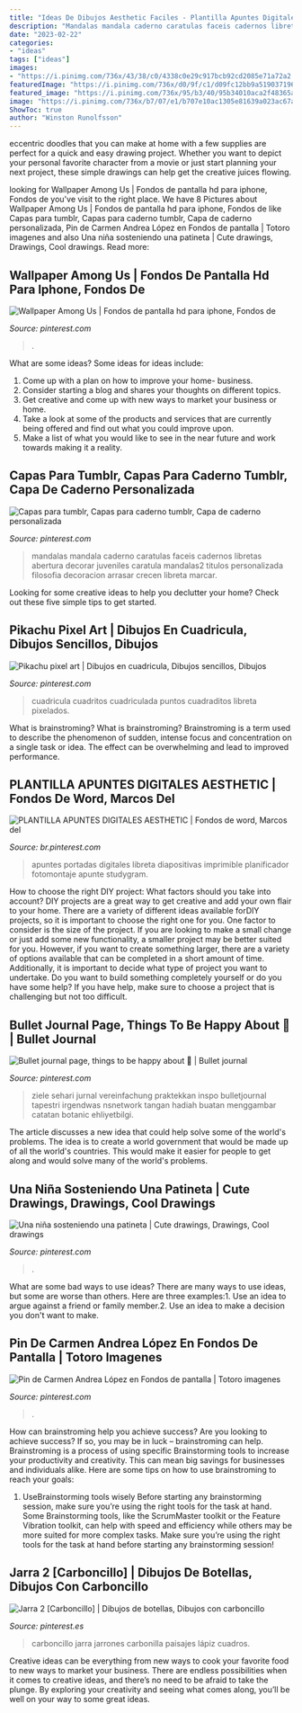 ```yaml
---
title: "Ideas De Dibujos Aesthetic Faciles - Plantilla Apuntes Digitales Aesthetic"
description: "Mandalas mandala caderno caratulas faceis cadernos libretas abertura decorar juveniles caratula mandalas2 titulos personalizada filosofia decoracion arrasar crecen libreta marcar"
date: "2023-02-22"
categories:
- "ideas"
tags: ["ideas"]
images:
- "https://i.pinimg.com/736x/43/38/c0/4338c0e29c917bcb92cd2085e71a72a2.jpg"
featuredImage: "https://i.pinimg.com/736x/d0/9f/c1/d09fc12bb9a519037196f747d368d72d.jpg"
featured_image: "https://i.pinimg.com/736x/95/b3/40/95b34010aca2f48365a6d102d7a7f488.jpg"
image: "https://i.pinimg.com/736x/b7/07/e1/b707e10ac1305e81639a023ac67a13f2.jpg"
ShowToc: true
author: "Winston Runolfsson"
---
```



eccentric doodles that you can make at home with a few supplies are perfect for a quick and easy drawing project. Whether you want to depict your personal favorite character from a movie or just start planning your next project, these simple drawings can help get the creative juices flowing.

	

		
looking for Wallpaper Among Us | Fondos de pantalla hd para iphone, Fondos de you've visit to the right place. We have 8 Pictures about Wallpaper Among Us | Fondos de pantalla hd para iphone, Fondos de like Capas para tumblr, Capas para caderno tumblr, Capa de caderno personalizada, Pin de Carmen Andrea López en Fondos de pantalla | Totoro imagenes and also Una niña sosteniendo una patineta | Cute drawings, Drawings, Cool drawings. Read more:
		
    
## Wallpaper Among Us | Fondos De Pantalla Hd Para Iphone, Fondos De

<img loading=lazy src="https://i.pinimg.com/736x/43/38/c0/4338c0e29c917bcb92cd2085e71a72a2.jpg" onerror="this.onerror=null;this.src='https://tse2.mm.bing.net/th?id=OIP.RRqvt0PgUw-eeKRs2-z6xQHaNK&amp;pid=15.1';" alt="Wallpaper Among Us | Fondos de pantalla hd para iphone, Fondos de">

_Source: pinterest.com_

>. 

	

What are some ideas?
Some ideas for ideas include:
1. Come up with a plan on how to improve your home- business. 
2. Consider starting a blog and shares your thoughts on different topics. 
3. Get creative and come up with new ways to market your business or home. 
4. Take a look at some of the products and services that are currently being offered and find out what you could improve upon. 
5. Make a list of what you would like to see in the near future and work towards making it a reality. 

    
## Capas Para Tumblr, Capas Para Caderno Tumblr, Capa De Caderno Personalizada

<img loading=lazy src="https://i.pinimg.com/736x/b7/07/e1/b707e10ac1305e81639a023ac67a13f2.jpg" onerror="this.onerror=null;this.src='https://tse2.mm.bing.net/th?id=OIP.O5yUx2gcrcEsAP3dzr2zdwHaNK&amp;pid=15.1';" alt="Capas para tumblr, Capas para caderno tumblr, Capa de caderno personalizada">

_Source: pinterest.com_

>mandalas mandala caderno caratulas faceis cadernos libretas abertura decorar juveniles caratula mandalas2 titulos personalizada filosofia decoracion arrasar crecen libreta marcar. 

	

Looking for some creative ideas to help you declutter your home? Check out these five simple tips to get started.

    
## Pikachu Pixel Art | Dibujos En Cuadricula, Dibujos Sencillos, Dibujos

<img loading=lazy src="https://i.pinimg.com/736x/8c/7b/a3/8c7ba3634cbcd8575d6f9af8befc48a7.jpg" onerror="this.onerror=null;this.src='https://tse4.mm.bing.net/th?id=OIP.hmF0JbbvZUglt0a7d1alHQHaNK&amp;pid=15.1';" alt="Pikachu pixel art | Dibujos en cuadricula, Dibujos sencillos, Dibujos">

_Source: pinterest.com_

>cuadricula cuadritos cuadriculada puntos cuadraditos libreta pixelados. 

	

What is brainstroming?
What is brainstroming? Brainstroming is a term used to describe the phenomenon of sudden, intense focus and concentration on a single task or idea. The effect can be overwhelming and lead to improved performance.

    
## PLANTILLA APUNTES DIGITALES AESTHETIC | Fondos De Word, Marcos Del

<img loading=lazy src="https://i.pinimg.com/736x/95/b3/40/95b34010aca2f48365a6d102d7a7f488.jpg" onerror="this.onerror=null;this.src='https://tse3.mm.bing.net/th?id=OIP.nyL1mLXPu7wyRiEM-KTrmAHaJ4&amp;pid=15.1';" alt="PLANTILLA APUNTES DIGITALES AESTHETIC | Fondos de word, Marcos del">

_Source: br.pinterest.com_

>apuntes portadas digitales libreta diapositivas imprimible planificador fotomontaje apunte studygram. 

	

How to choose the right DIY project: What factors should you take into account?
DIY projects are a great way to get creative and add your own flair to your home. There are a variety of different ideas available forDIY projects, so it is important to choose the right one for you. One factor to consider is the size of the project. If you are looking to make a small change or just add some new functionality, a smaller project may be better suited for you. However, if you want to create something larger, there are a variety of options available that can be completed in a short amount of time. Additionally, it is important to decide what type of project you want to undertake. Do you want to build something completely yourself or do you have some help? If you have help, make sure to choose a project that is challenging but not too difficult.

    
## Bullet Journal Page, Things To Be Happy About 💖 | Bullet Journal

<img loading=lazy src="https://i.pinimg.com/736x/08/91/6c/08916ca32e91f8a594167b7c167e58d6.jpg" onerror="this.onerror=null;this.src='https://tse3.mm.bing.net/th?id=OIP.5lfZPKRpMdqLX3U0uJ4sngHaJ3&amp;pid=15.1';" alt="Bullet journal page, things to be happy about 💖 | Bullet journal">

_Source: pinterest.com_

>ziele sehari jurnal vereinfachung praktekkan inspo bulletjournal tapestri irgendwas nsnetwork tangan hadiah buatan menggambar catatan botanic ehliyetbilgi. 

	

The article discusses a new idea that could help solve some of the world's problems. The idea is to create a world government that would be made up of all the world's countries. This would make it easier for people to get along and would solve many of the world's problems.

    
## Una Niña Sosteniendo Una Patineta | Cute Drawings, Drawings, Cool Drawings

<img loading=lazy src="https://i.pinimg.com/736x/b3/dc/d9/b3dcd98edfc52291c9b76381d017845d--drawing-ideas-drawing-pictures.jpg" onerror="this.onerror=null;this.src='https://tse4.mm.bing.net/th?id=OIP.cyT8OsycyJ0xYiAlehUd4wHaMo&amp;pid=15.1';" alt="Una niña sosteniendo una patineta | Cute drawings, Drawings, Cool drawings">

_Source: pinterest.com_

>. 

	

What are some bad ways to use ideas?
There are many ways to use ideas, but some are worse than others. Here are three examples:1. Use an idea to argue against a friend or family member.2. Use an idea to make a decision you don't want to make.
    
## Pin De Carmen Andrea López En Fondos De Pantalla | Totoro Imagenes

<img loading=lazy src="https://i.pinimg.com/736x/d0/9f/c1/d09fc12bb9a519037196f747d368d72d.jpg" onerror="this.onerror=null;this.src='https://tse3.mm.bing.net/th?id=OIP.M4oITgdsTBtfu0CeRMpMtAHaNk&amp;pid=15.1';" alt="Pin de Carmen Andrea López en Fondos de pantalla | Totoro imagenes">

_Source: pinterest.com_

>. 

	

How can brainstroming help you achieve success?
Are you looking to achieve success? If so, you may be in luck – brainstroming can help. Brainstroming is a process of using specific Brainstorming tools to increase your productivity and creativity. This can mean big savings for businesses and individuals alike. Here are some tips on how to use brainstroming to reach your goals: 
1. UseBrainstorming tools wisely 
Before starting any brainstorming session, make sure you’re using the right tools for the task at hand. Some Brainstorming tools, like the ScrumMaster toolkit or the Feature Vibration toolkit, can help with speed and efficiency while others may be more suited for more complex tasks. Make sure you’re using the right tools for the task at hand before starting any brainstorming session! 

    
## Jarra 2 [Carboncillo] | Dibujos De Botellas, Dibujos Con Carboncillo

<img loading=lazy src="https://i.pinimg.com/736x/e2/0a/53/e20a53fcfca458f4f443d4b6c0640aad--pastel.jpg" onerror="this.onerror=null;this.src='https://tse3.mm.bing.net/th?id=OIP.ApXjQcbQsQF_m3ozRJayagHaKU&amp;pid=15.1';" alt="Jarra 2 [Carboncillo] | Dibujos de botellas, Dibujos con carboncillo">

_Source: pinterest.es_

>carboncillo jarra jarrones carbonilla paisajes lápiz cuadros. 

	

Creative ideas can be everything from new ways to cook your favorite food to new ways to market your business. There are endless possibilities when it comes to creative ideas, and there’s no need to be afraid to take the plunge. By exploring your creativity and seeing what comes along, you’ll be well on your way to some great ideas.

